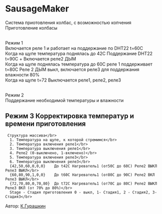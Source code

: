 ﻿# SausageMaker
Система приотовления колбас, с возможностью копчения</br>
Приготовление колбасы</br></br>

 Режим 1</br>
 Включается реле 1 и работает на поддержание по DHT22 t=60C</br>
 Когда на щупе температура поднялась до 42C Поддержание DHT22 t=90C + Включается реле2 ДЫМ</br>
 Когда на щупе поднялась температура до 60C реле 1 поддерживает t=80C Реле 2 ДЫМ выкл, включается реле3 для поддержания влажности 80%</br>
 Когда на щупе t=72 Выключается реле1, реле2, реле3</br></br>

 Режим 2</br>
 Поддержание необходимой температуры и влажности</br>

 Режим 3 Корректировка температур и времени приготовления</br>
 ----------------------------------------------------------------------------------------------------
     Структура массива</br>
      1. Температура на щупе, к которой стремимся</br>
      2. Температура включения реле1</br>
      3. Температура выключения реле1</br>
      4. Реле2 (0-выключено, 1-включено)</br>
      5. Температура включения реле3</br>
      6. Температура выключения реле3</br>
      {42,50,60,0,0,0}    До t42C Нагреватель1 (от50C до 60C) Реле2 ВЫКЛ Реле3 ВЫКЛ</br>
      {60,80,90,1,0,0}    До t60C Нагреватель1 (от80C до 90C) Реле2 ВКЛ Реле3 ВЫКЛ</br>
      {72,70,80,0,70,80}  До t72C Нагреватель1 (от70C до 80C) Реле2 ВЫКЛ Реле3 ВКЛ (от 70% до 80%)</br>
      Stage - Стадия приготовления 0 - выкл, 1- Стадия1, 2 - Стадия2, 3- Стадия3</br>
Автор: [К.Гурашкин](<https://github.com/CrockoMan>)
